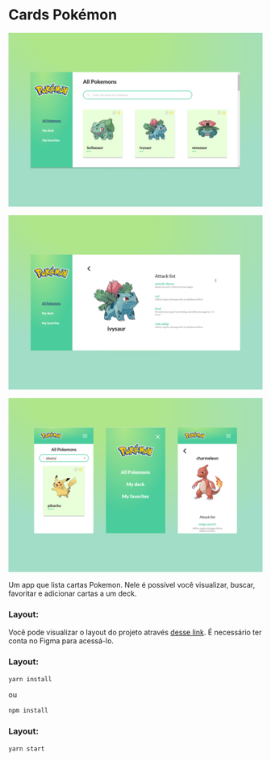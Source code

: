 # Cards Pokémon


<p align="left">
  <img widht="1008" src="./image1.png">
</p>

<p align="left">
  <img widht="1008" src="./image2.png">
</p>

<p align="left">
  <img widht="1008" src="./image3.png">
</p>


Um app que lista cartas Pokemon. Nele é possível você visualizar, buscar, favoritar e adicionar cartas a um deck.


### Layout:

Você pode visualizar o layout do projeto através <a href="https://www.figma.com/file/UZycK1SO94Mhs3UqPjDGp5/Untitled?node-id=7%3A16">desse link</a>. É necessário ter conta no Figma para acessá-lo.


### Layout:

```sh
yarn install
```

ou

```sh
npm install
```


### Layout:

```sh
yarn start
```